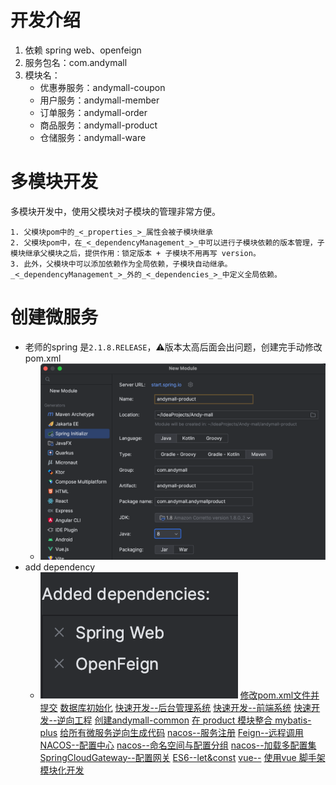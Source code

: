 # 开发介绍
1. 依赖 spring web、openfeign
2. 服务包名：com.andymall
3. 模块名：
	- 优惠券服务：andymall-coupon
	- 用户服务：andymall-member
	- 订单服务：andymall-order
	- 商品服务：andymall-product
	- 仓储服务：andymall-ware
# 多模块开发

多模块开发中，使用父模块对子模块的管理非常方便。

	1. 父模块pom中的_<_properties_>_属性会被子模块继承
	2. 父模块pom中，在_<_dependencyManagement_>_中可以进行子模块依赖的版本管理，子模块继承父模块之后，提供作用：锁定版本 + 子模块不用再写 version。
	3. 此外，父模块中可以添加依赖作为全局依赖，子模块自动继承。_<_dependencyManagement_>_外的_<_dependencies_>_中定义全局依赖。
# 创建微服务
- 老师的spring 是`2.1.8.RELEASE`，⚠️版本太高后面会出问题，创建完手动修改pom.xml
	- ![](课程&笔记/技术栈/尚硅谷/谷粒商城/步骤与问题/imgs/Pasted%20image%2020230813190038.png)
- add dependency
	- ![](课程&笔记/技术栈/尚硅谷/谷粒商城/步骤与问题/imgs/Pasted%20image%2020230813190229.png)
[修改pom.xml文件并提交](课程&笔记/技术栈/尚硅谷/谷粒商城/步骤与问题/recources/修改pom.xml文件并提交.md)
[数据库初始化](课程&笔记/技术栈/尚硅谷/谷粒商城/步骤与问题/recources/数据库初始化.md)
[快速开发--后台管理系统](课程&笔记/技术栈/尚硅谷/谷粒商城/步骤与问题/recources/快速开发--后台管理系统.md)
[快速开发--前端系统](课程&笔记/技术栈/尚硅谷/谷粒商城/步骤与问题/recources/快速开发--前端系统.md)
[快速开发--逆向工程](课程&笔记/技术栈/尚硅谷/谷粒商城/步骤与问题/recources/快速开发--逆向工程.md)
	[创建andymall-common](课程&笔记/技术栈/尚硅谷/谷粒商城/步骤与问题/recources/创建andymall-common.md)
	[在 product 模块整合 mybatis-plus](课程&笔记/技术栈/尚硅谷/谷粒商城/步骤与问题/recources/在%20product%20模块整合%20mybatis-plus.md)
	[给所有微服务逆向生成代码](课程&笔记/技术栈/尚硅谷/谷粒商城/步骤与问题/recources/给所有微服务逆向生成代码.md)
	[nacos--服务注册](课程&笔记/技术栈/尚硅谷/谷粒商城/步骤与问题/recources/nacos--服务注册.md)
	[Feign--远程调用](课程&笔记/技术栈/尚硅谷/谷粒商城/步骤与问题/recources/Feign--远程调用.md)
	[NACOS--配置中心](课程&笔记/技术栈/尚硅谷/谷粒商城/步骤与问题/recources/NACOS--配置中心.md)
	[nacos--命名空间与配置分组](nacos--命名空间与配置分组.md)
	[nacos--加载多配置集](nacos--加载多配置集.md)
	[SpringCloudGateway--配置网关](SpringCloudGateway--配置网关.md)
	[ES6--let&const](ES6--let&const.md)
	[vue--](vue--.md)
	[使用vue 脚手架模块化开发](使用vue%20脚手架模块化开发.md)